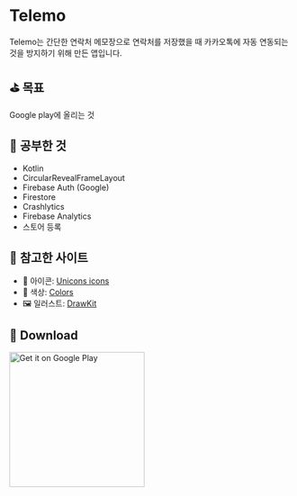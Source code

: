 # Telemo

Telemo는 간단한 연락처 메모장으로 연락처를 저장했을 때 카카오톡에 자동 연동되는 것을 방지하기 위해 만든 앱입니다.

## ⛳️ 목표
Google play에 올리는 것

## 🔬 공부한 것
- Kotlin
- CircularRevealFrameLayout
- Firebase Auth (Google)
- Firestore
- Crashlytics
- Firebase Analytics
- 스토어 등록

## 🔭 참고한 사이트
- 🚮 아이콘: [Unicons icons](https://iconscout.com/unicons)
- 🎨 색상: [Colors](http://clrs.cc/)
- 🖼 일러스트: [DrawKit](https://www.drawkit.io/)

## 📱 Download
<a href='https://play.google.com/store/apps/details?id=com.choo827.telemo&pcampaignid=pcampaignidMKT-Other-global-all-co-prtnr-py-PartBadge-Mar2515-1'><img alt='Get it on Google Play' src='https://play.google.com/intl/en_us/badges/static/images/badges/en_badge_web_generic.png' width="240px"/></a>
